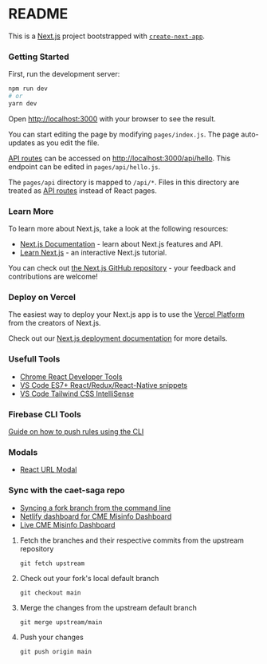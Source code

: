 # README

This is a [Next.js](https://nextjs.org/) project bootstrapped with [`create-next-app`](https://github.com/vercel/next.js/tree/canary/packages/create-next-app).

### Getting Started

First, run the development server:

```bash
npm run dev
# or
yarn dev
```

Open [http://localhost:3000](http://localhost:3000) with your browser to see the result.

You can start editing the page by modifying `pages/index.js`. The page auto-updates as you edit the file.

[API routes](https://nextjs.org/docs/api-routes/introduction) can be accessed on [http://localhost:3000/api/hello](http://localhost:3000/api/hello). This endpoint can be edited in `pages/api/hello.js`.

The `pages/api` directory is mapped to `/api/*`. Files in this directory are treated as [API routes](https://nextjs.org/docs/api-routes/introduction) instead of React pages.

### Learn More

To learn more about Next.js, take a look at the following resources:

* [Next.js Documentation](https://nextjs.org/docs) - learn about Next.js features and API.
* [Learn Next.js](https://nextjs.org/learn) - an interactive Next.js tutorial.

You can check out [the Next.js GitHub repository](https://github.com/vercel/next.js/) - your feedback and contributions are welcome!

### Deploy on Vercel

The easiest way to deploy your Next.js app is to use the [Vercel Platform](https://vercel.com/new?utm\_medium=default-template\&filter=next.js\&utm\_source=create-next-app\&utm\_campaign=create-next-app-readme) from the creators of Next.js.

Check out our [Next.js deployment documentation](https://nextjs.org/docs/deployment) for more details.

### Usefull Tools

* [Chrome React Developer Tools](https://chrome.google.com/webstore/detail/react-developer-tools/fmkadmapgofadopljbjfkapdkoienihi)
* [VS Code ES7+ React/Redux/React-Native snippets](https://marketplace.visualstudio.com/items?itemName=dsznajder.es7-react-js-snippets)
* [VS Code Tailwind CSS IntelliSense](https://marketplace.visualstudio.com/items?itemName=bradlc.vscode-tailwindcss)

### Firebase CLI Tools

[Guide on how to push rules using the CLI](https://firebase.google.com/docs/firestore/security/get-started#use\_the\_firebase\_cli)

### Modals

* [React URL Modal](https://github.com/remoteoss/react-url-modal)

### Sync with the caet-saga repo

* [Syncing a fork branch from the command line](https://docs.github.com/en/pull-requests/collaborating-with-pull-requests/working-with-forks/syncing-a-fork#syncing-a-fork-branch-from-the-command-line)
* [Netlify dashboard for CME Misinfo Dashboard](https://app.netlify.com/sites/misinfo-dashboard/overview)
* [Live CME Misinfo Dashboard](https://misinfo-dashboard.netlify.app/dashboard)

1.  Fetch the branches and their respective commits from the upstream repository

    `git fetch upstream`
2.  Check out your fork's local default branch

    `git checkout main`
3.  Merge the changes from the upstream default branch

    `git merge upstream/main`
4.  Push your changes

    `git push origin main`
